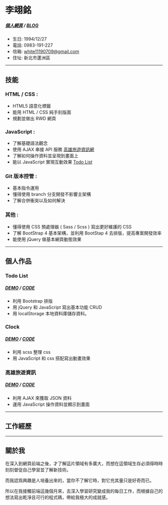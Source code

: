 # 李翊銘 
##### [個人網頁](https://white12343.github.io/leewebsite/) / [BLOG](https://medium.com/lees-前端筆記)
- 生日: 1994/12/27
- 電話: 0983-191-227
- 信箱: white11190709@gmail.com
- 住址: 新北市蘆洲區
* * *
## 技能
### HTML / CSS : 
- HTML5 語意化標籤
- 能用 HTML / CSS 純手刻版面
- 規劃並做出 RWD 網頁
### JavaScript : 
- 了解基礎語法觀念
- 使用 AJAX 串接 API 服務 [高雄旅遊資訊網](https://white12343.github.io/Kaohsiung-Travel/) 
- 了解如何操作資料並呈現到畫面上
- 能以 JavaScript 實現互動效果 [Todo List](https://white12343.github.io/todo-list/)
### Git 版本控管 : 
- 基本指令運用
- 懂得使用 branch 分支開發不影響主架構
- 了解合併衝突以及如何解決
### 其他 :
- 懂得使用 CSS 預處理器 ( Sass / Scss ) 寫出更好維護的 CSS
- 了解 BootStrap 4 基本架構，並利用 BootStap 4 去排版，提高專案開發效率
- 能使用 jQuery 做基本網頁動態效果

* * *
## 個人作品
### Todo List
##### [DEMO](https://white12343.github.io/todo-list/) / [CODE](https://codepen.io/Lee0709/pen/GRKEbaL)
- 利用 Bootstrap 排版
- 用 jQuery 和 JavaScript 寫出基本功能 CRUD
- 用 localStorage 本地資料庫儲存資料。
### Clock
##### [DEMO](https://white12343.github.io/clock/) / [CODE](https://codepen.io/Lee0709/pen/gOYLLPE) 
- 利用 scss 整理 css 
- 用 JavaScript 和 css 搭配寫出動畫效果
### 高雄旅遊資訊
##### [DEMO](https://white12343.github.io/Kaohsiung-Travel/) / [CODE](https://github.com/White12343/Kaohsiung-Travel/tree/master) 
-  利用 AJAX 來獲取 JSON 資料
- 運用 JavaScript 操作資料並顯示到畫面 
* * *
## 工作經歷


* * *
## 關於我
在深入到網頁前端之後，才了解這片領域有多廣大，而想在這領域生存必須得時時刻刻督促自己學習並了解新技術。  

而我認爲興趣是人培養出來的，當你不了解它時，對它充其量只是好奇而已。  

所以在我接觸前端這幾個月來，去深入學習研究變成我的每日工作，而根據自己的想法寫出乾淨且可行的程式碼，帶給我極大的成就感。  
